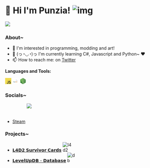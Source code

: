 
# 👋 Hi I'm Punzia! ![img](https://i.imgur.com/fQp76Nx.png) #
<img src="https://i.imgur.com/En8r4Zm.png">
<!--![img](https://i.imgur.com/aRZNewQ.png, "The reason I have Rapunzel from the Tangled game is cause of the reason due to my liking for game modding!")-->

### About~
- 👀 I'm interested in programming, modding and art!
- 🌱 (っ◔◡◔)っ I'm currently learning C#, Javascript and Python~ ♥
- 📫 How to reach me: on [Twitter](https://twitter.com/sleepyrapunzel "Twitter")
<!--- 💞️ 𝘐’𝘮 𝘤𝘶𝘳𝘳𝘦𝘯𝘵𝘭𝘺 𝘤𝘰𝘭𝘭𝘢𝘣𝘰𝘳𝘢𝘵𝘪𝘯𝘨 𝘰𝘯..-->
**Languages and Tools:**  

<code><img height="20" src="https://raw.githubusercontent.com/github/explore/80688e429a7d4ef2fca1e82350fe8e3517d3494d/topics/javascript/javascript.png"></code>
<code><img height="20" src="https://raw.githubusercontent.com/github/explore/80688e429a7d4ef2fca1e82350fe8e3517d3494d/topics/mysql/mysql.png"></code>
<code><img height="20" src="https://raw.githubusercontent.com/github/explore/80688e429a7d4ef2fca1e82350fe8e3517d3494d/topics/nodejs/nodejs.png"></code>

### Socials~
- [Steam](https://steamcommunity.com/id/sleepyrapunzel "Steam - SleepyRapunzel") <img src="https://upload.wikimedia.org/wikipedia/commons/thumb/8/83/Steam_icon_logo.svg/800px-Steam_icon_logo.svg.png" width="20" height="20" style="display:inline-block" alt="steam">
### Projects~
- [𝗟𝟰𝗗𝟮 𝗦𝘂𝗿𝘃𝗶𝘃𝗼𝗿 𝗖𝗮𝗿𝗱𝘀](https://l4d2.punzia.com/ "L4D2 Survivors") <img src="https://i.imgur.com/ZqNQBmc.png" width="32" style="display:inline-block" alt="l4d2">
- [𝗟𝗲𝘃𝗲𝗹𝗨𝗽𝗗𝗕 - 𝗗𝗮𝘁𝗮𝗯𝗮𝘀𝗲](https://db.punzia.com/ "LevelUpDB - Database") <img src="https://i.imgur.com/cn7DjVe.png" width="32" height="32" style="display:inline-block" alt="db">

<!--![img](https://i.imgur.com/YGpaDfK.gif)-->

















<!---
Punzia/Punzia is a ✨ special ✨ repository because its `README.md` (this file) appears on your GitHub profile.
You can click the Preview link to take a look at your changes.
--->
